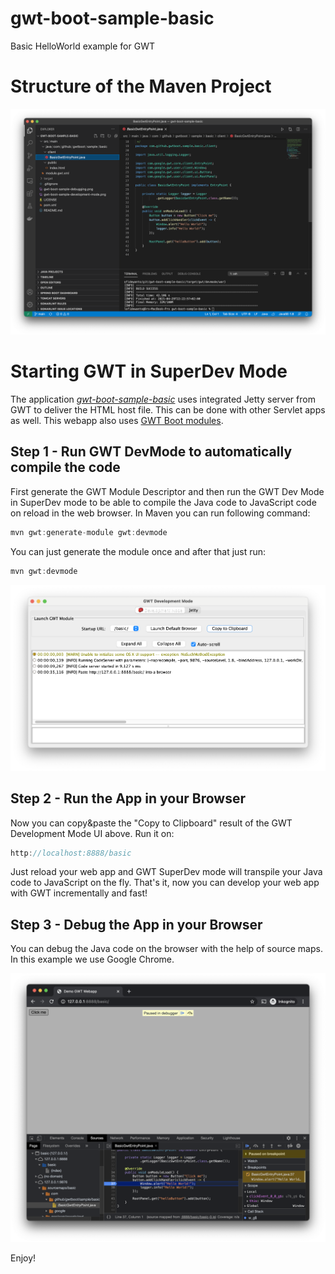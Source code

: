 # gwt-boot-sample-basic

Basic HelloWorld example for GWT

# Structure of the Maven Project

![Maven Project Structure](gwt-boot-sample-maven-structure.png?raw=true "Maven Project Structure")

# Starting GWT in SuperDev Mode

The application _[gwt-boot-sample-basic](https://github.com/lofidewanto/gwt-boot-sample-basic)_ 
uses integrated Jetty server from GWT to deliver the HTML host file. 
This can be done with other Servlet apps as well. This webapp also uses [GWT Boot modules](https://github.com/gwtboot/gwt-boot-modules).

## Step 1 - Run GWT DevMode to automatically compile the code

First generate the GWT Module Descriptor and then run the GWT Dev Mode 
in SuperDev mode to be able to compile the Java code to JavaScript code 
on reload in the web browser. In Maven you can run following command:

```java
mvn gwt:generate-module gwt:devmode
```

You can just generate the module once and after that just run:

```java
mvn gwt:devmode
```

![GWT Development Mode](gwt-boot-sample-development-mode.png?raw=true "GWT Development Mode")

## Step 2 - Run the App in your Browser

Now you can copy&paste the "Copy to Clipboard" result of the GWT Development Mode UI above. Run it on:

```java
http://localhost:8888/basic
```

Just reload your web app and GWT SuperDev mode will transpile your
Java code to JavaScript on the fly. That's it, now you can develop 
your web app with GWT incrementally and fast! 

## Step 3 - Debug the App in your Browser

You can debug the Java code on the browser with the help of source maps. In this example we use Google Chrome.

![GWT Debug Chrome](gwt-boot-sample-debugging.png?raw=true "GWT Debug Chrome")

Enjoy! 
